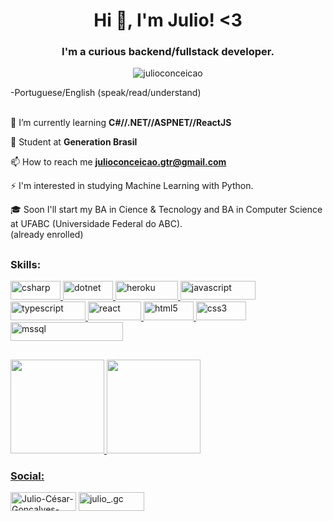 <h1 align="center">Hi 👋, I'm Julio! <3</h1>
<h3 align="center">I'm a curious backend/fullstack developer.</h3>

<p align="center"> <img src="https://komarev.com/ghpvc/?username=julioconceicao&label=Profile%20views&color=0e75b6&style=flat" alt="julioconceicao" /> </p>


  
  <div class="pitch">
-Portuguese/English (speak/read/understand)<br>
    <br>
  
🌱 I’m currently learning **C#//.NET//ASPNET//ReactJS**
  
💙 Student at **Generation Brasil**

📫 How to reach me **julioconceicao.gtr@gmail.com**

⚡ I'm interested in studying Machine Learning with Python.
  
🎓 Soon I'll start my BA in Cience & Tecnology and BA in Computer Science at UFABC (Universidade Federal do ABC).<br>
(already enrolled)<br>
 </div>
  
  ##
  
<h3 display="flex" flex-wrap="row">Skills:</h3>
<p> 
  <a href="https://www.w3schools.com/cs/" target="_blank" rel="noreferrer"> <img src="https://img.shields.io/badge/C%23-239120?style=for-the-badge&logo=c-sharp&logoColor=white" alt="csharp" width="80" height="30"/> </a> 
 <a href="https://dotnet.microsoft.com/" target="_blank" rel="noreferrer"> <img src="https://img.shields.io/badge/.NET-5C2D91?style=for-the-badge&logo=.net&logoColor=white" alt="dotnet" border-radius="10px" width="80" height="30" /> </a> 
   <a href="https://www.heroku.com/products" target="_blank" rel="noreferrer"> <img src="https://img.shields.io/badge/Heroku-430098?style=for-the-badge&logo=heroku&logoColor=white" alt="heroku" border-radius="10px" width="100" height="30" /> </a> 
  <a href="https://developer.mozilla.org/en-US/docs/Web/JavaScript" target="_blank" rel="noreferrer"> <img src="https://img.shields.io/badge/JavaScript-323330?style=for-the-badge&logo=javascript&logoColor=F7DF1E" alt="javascript" width="120" height="30"/> </a>
  <a href="https://www.typescriptlang.org/docs/" target="_blank" rel="noreferrer"> <img src="https://img.shields.io/badge/TypeScript-007ACC?style=for-the-badge&logo=typescript&logoColor=white" alt="typescript" width="120" height="30"/> </a>
  <a href="https://reactjs.org/" target="_blank" rel="noreferrer"> <img src="https://img.shields.io/badge/React-20232A?style=for-the-badge&logo=react&logoColor=61DAFB" alt="react" width="85" height="30"/> </a>
  <a href="https://www.w3.org/html/" target="_blank" rel="noreferrer"> <img src="https://img.shields.io/badge/HTML-239120?style=for-the-badge&logo=html5&logoColor=white" alt="html5" width="80" height="30"/> </a> 
  <a href="https://www.w3schools.com/css/" target="_blank" rel="noreferrer"> <img src="https://img.shields.io/badge/CSS-239120?&style=for-the-badge&logo=css3&logoColor=white" alt="css3" width="80" height="30"/> </a>
 <a href="https://www.microsoft.com/en-us/sql-server" target="_blank" rel="noreferrer"> <img src="https://img.shields.io/badge/Microsoft_SQL_Server-CC2927?style=for-the-badge&logo=microsoft-sql-server&logoColor=white" alt="mssql" width="180" height="30"/> </a>
</p>

  
  ##
  
  <div>
  <a href="https://github.com/julioconceicao">
  <img height="150em" src="https://github-readme-stats.vercel.app/api?username=julioconceicao&show_icons=true&theme=dark&include_all_commits=true&count_private=true"/>
  <img height="150em" src="https://github-readme-stats.vercel.app/api/top-langs/?username=julioconceicao&layout=compact&langs_count=7&theme=dark"/>
</div>
  
<div class="social"> 
  <h3>Social:</h3>
  <p>
    <a href="https://www.linkedin.com/in/juliocesargoncalvesconceicao/" target="_blank"><img align="center" src="https://img.shields.io/badge/LinkedIn-0077B5?style=for-the-badge&logo=linkedin&logoColor=white" alt="Julio-César-Gonçalves-Conceição" height="30" width="105" /></a>
    <a href="https://instagram.com/julio_.gc" target="_blank"><img align="center" src="https://img.shields.io/badge/Instagram-E4405F?style=for-the-        badge&logo=instagram&logoColor=white" alt="julio_.gc" height="30" width="105" /></a>
  </p>
</div>  


  


